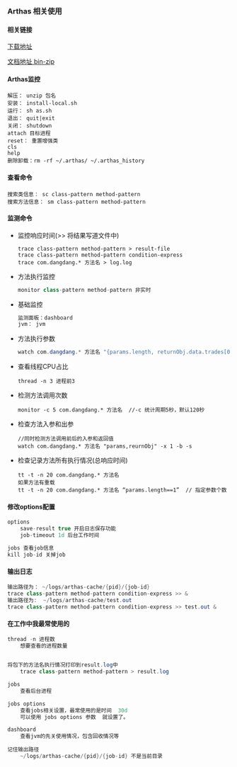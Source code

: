### Arthas 相关使用

#### 相关链接

[下载地址](http://search.maven.org/classic/#search%7Cga%7C1%7Cg%3A%22com.taobao.arthas%22%20AND%20a%3A%22arthas-packaging%22)

[文档地址 bin-zip](https://alibaba.github.io/arthas/)

#### Arthas监控

```shell
解压： unzip 包名
安装： install-local.sh
运行： sh as.sh
退出： quit|exit
关闭： shutdown
attach 目标进程
reset： 重置增强类
cls 
help
删除卸载：rm -rf ~/.arthas/ ~/.arthas_history
```

#### 查看命令

```shell
搜索类信息： sc class-pattern method-pattern 
搜索方法信息： sm class-pattern method-pattern 
```

#### 监测命令

- 监控响应时间(>> 将结果写道文件中)

  ```shell
  trace class-pattern method-pattern > result-file
  trace class-pattern method-pattern condition-express
  trace com.dangdang.* 方法名 > log.log
  ```

- 方法执行监控

  ```java
  monitor class-pattern method-pattern 非实时
  ```

- 基础监控

  ```java
  监测面板：dashboard	
  jvm： jvm
  
  ```

- 方法执行参数

  ```java
  watch com.dangdang.* 方法名 "{params.length, returnObj.data.trades[0]}" returnObj.data.trades.size()>0 -x 2 -n 1
  
  ```

- 查看线程CPU占比

  ```shell
  thread -n 3 进程前3 
  ```

- 检测方法调用次数

  ```shell
  monitor -c 5 com.dangdang.* 方法名  //-c 统计周期5秒，默认120秒
  ```

- 检查方法入参和出参

  ```shell
  //同时检测方法调用前后的入参和返回值
  watch com.dangdang.* 方法名 "params,reurnObj" -x 1 -b -s
  
  ```

- 检查记录方法所有执行情况(总响应时间)

  ```shel
  tt -t -n 20 com.dangdang.* 方法名
  如果方法有重载
  tt -t -n 20 com.dangdang.* 方法名 “params.length==1”  // 指定参数个数
  ```

#### 修改options配置

```java
options 
	save-result true 开启日志保存功能
	job-timeout 1d 后台工作时间

jobs 查看job信息
kill job-id 关掉job
```

#### 输出日志

```java
输出路径为： ~/logs/arthas-cache/{pid}/{job-id}
trace class-pattern method-pattern condition-express >> & 
输出路径为:  ~/logs/arthas-cache/test.out
trace class-pattern method-pattern condition-express >> test.out & 
```

#### 在工作中我最常使用的

```java
thread -n 进程数
    想要查看的进程数量
    

将包下的方法名执行情况打印到result.log中
    trace class-pattern method-pattern > result.log

jobs 
    查看后台进程

jobs options
    查看jobs相关设置，最常使用的是时间  30d
    可以使用 jobs options 参数  就设置了。

dashboard
    查看jvm的先关使用情况，包含回收情况等
    
记住输出路径
    ~/logs/arthas-cache/{pid}/{job-id} 不是当前目录    

```

